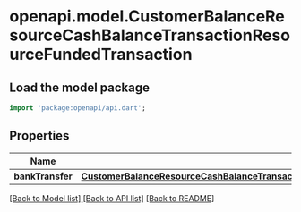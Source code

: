 # openapi.model.CustomerBalanceResourceCashBalanceTransactionResourceFundedTransaction

## Load the model package
```dart
import 'package:openapi/api.dart';
```

## Properties
Name | Type | Description | Notes
------------ | ------------- | ------------- | -------------
**bankTransfer** | [**CustomerBalanceResourceCashBalanceTransactionResourceFundedTransactionResourceBankTransfer**](CustomerBalanceResourceCashBalanceTransactionResourceFundedTransactionResourceBankTransfer.md) |  | 

[[Back to Model list]](../README.md#documentation-for-models) [[Back to API list]](../README.md#documentation-for-api-endpoints) [[Back to README]](../README.md)


